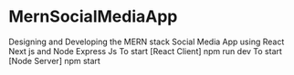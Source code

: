 # MernSocialMediaApp
Designing and Developing the MERN stack Social Media App using React Next js and Node Express Js
To start [React Client] npm run dev
To start [Node Server] npm start
